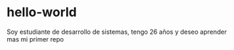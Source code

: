 # hello-world
Soy estudiante de desarrollo de sistemas, tengo 26 años y deseo aprender mas
mi primer repo
